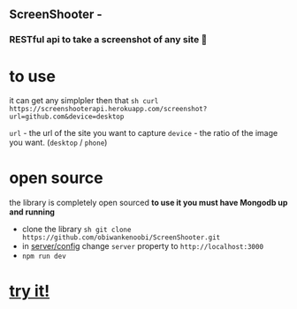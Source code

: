 ## ScreenShooter - <h3 className='title align-center'>RESTful api to take a screenshot of any site <span role="img" aria-label="camera">📸</span></h3>

# to use
it can get any simplpler then that 
```sh curl https://screenshooterapi.herokuapp.com/screenshot?url=github.com&device=desktop```

`url` - the url of the site you want to capture
`device` - the ratio of the image you want. (`desktop` / `phone`)

# open source
the library is completely open sourced 
**to use it you must have Mongodb up and running** 
* clone the library `sh git clone https://github.com/obiwankenoobi/ScreenShooter.git`
* in [server/config](./server/config.js) change `server` property to `http://localhost:3000`
* `npm run dev`

# [try it!](https://screenshooterapi.herokuapp.com/)